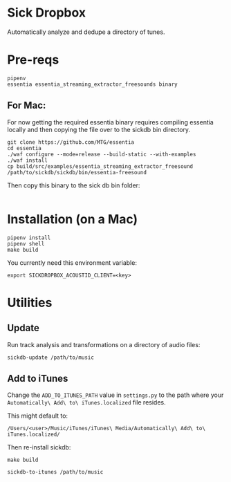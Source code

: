 # Sick Dropbox

Automatically analyze and dedupe a directory of tunes.

# Pre-reqs

```
pipenv
essentia essentia_streaming_extractor_freesounds binary
```


## For Mac:

For now getting the required essentia binary requires compiling essentia locally and then copying the file over to the sickdb bin directory.

```
git clone https://github.com/MTG/essentia
cd essentia
./waf configure --mode=release --build-static --with-examples
./waf install
cp build/src/examples/essentia_streaming_extractor_freesound /path/to/sickdb/sickdb/bin/essentia-freesound
```


Then copy this binary to the sick db bin folder:

```

```


# Installation (on a Mac)

```
pipenv install
pipenv shell
make build
```

You currently need this environment variable:

```
export SICKDROPBOX_ACOUSTID_CLIENT=<key>
```

# Utilities

## Update

Run track analysis and transformations on a directory of audio files:

```
sickdb-update /path/to/music
```

## Add to iTunes

Change the `ADD_TO_ITUNES_PATH` value in `settings.py` to the path where your `Automatically\ Add\ to\ iTunes.localized` file resides.

This might default to:

```
/Users/<user>/Music/iTunes/iTunes\ Media/Automatically\ Add\ to\ iTunes.localized/
```

Then re-install sickdb:

```
make build
```

```
sickdb-to-itunes /path/to/music
```